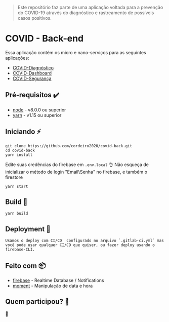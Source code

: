 > Este repositório faz parte de uma aplicação voltada para a prevenção do COVID-19 através do diagnóstico e rastreamento de possíveis casos positivos.

# COVID - Back-end

Essa aplicação contém os micro e nano-serviços para as seguintes aplicações:

-  [COVID-Diagnóstico](https://github.com/cordeiro2020/covid-diagnostico) 
-  [COVID-Dashboard](https://github.com/cordeiro2020/covid-dashboard) 
-  [COVID-Segurança](https://github.com/cordeiro2020/covid-seguranca) 


## Pré-requisitos :heavy_check_mark:

* [node](https://nodejs.org/en/) - v8.0.0 ou superior
* [yarn](https://yarnpkg.com/pt-BR/) - v1.15 ou superior


## Iniciando :zap:

    git clone https://github.com/cordeiro2020/covid-back.git
    cd covid-back
    yarn install
   
   Edite suas credências do firebase em `.env.local` :ok_hand:
   Não esqueça de inicializar o método de login "Email\Senha" no firebase, e também o firestore
    
    yarn start

## Build :hammer:
    yarn build

## Deployment :rocket:

    Usamos o deploy com CI/CD  configurado no arquivo `.gitlab-ci.yml` mas você pode usar qualquer CI/CD que quiser, ou fazer deploy usando o firebase-CLI.

## Feito com :package:

* [firebase](https://www.npmjs.com/package/firebase) - Realtime Database / Notifications
* [moment](https://github.com/moment/moment/) - Manipulação de data e hora

## Quem participou? :busts_in_silhouette:

:construction:
